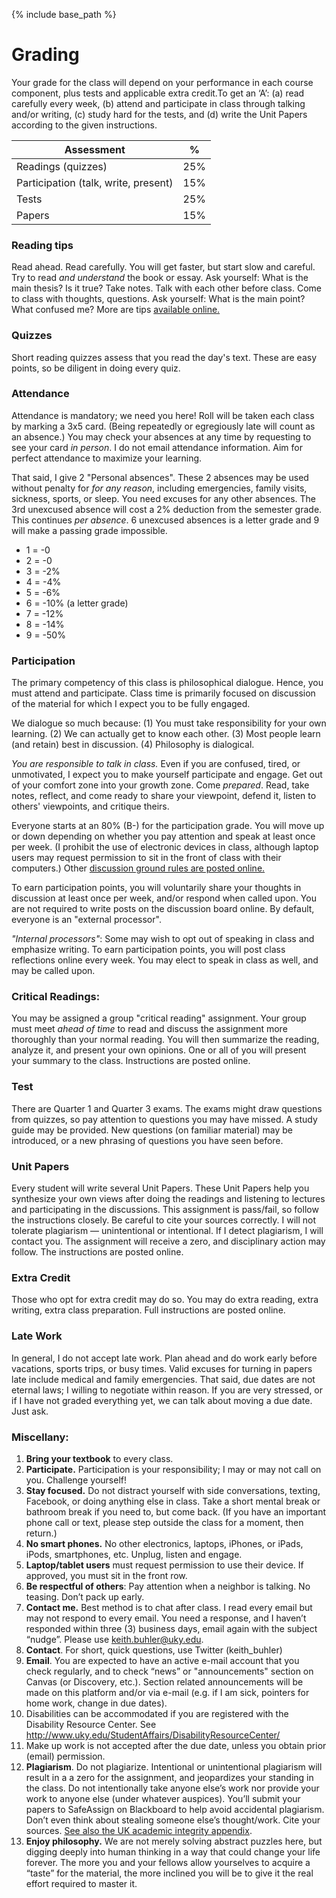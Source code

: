 {% include base_path %}


<h1> Grading </h1>

<p> Your grade for the class will depend on your performance in each course component, plus tests and applicable extra credit.To get an ‘A’: (a) read carefully every week, (b) attend and participate in class through talking and/or writing, (c) study hard for the tests, and (d) write the Unit Papers according to the given instructions.</p>


|  Assessment                             |      %                 |
| ----------------------------------------| -----------------------|
| Readings (quizzes)                      |         25%            |  
| Participation (talk, write, present)    |   15%                  |
| Tests                                   |  25%                   |
| Papers                                  |  15%                   |



### Reading tips
Read ahead. Read carefully. You will get faster, but start slow and careful. Try to read *and understand* the book or essay. Ask yourself: What is the main thesis? Is it true?  Take notes. Talk with each other before class.  Come to class with thoughts, questions. Ask yourself: What is the main point? What confused me?  More are tips [available online.](http://www.keithbuhler.com/philosophy-class)

### Quizzes
Short reading quizzes assess that you read the day's text. These are easy points, so be diligent in doing every quiz.  

### Attendance
Attendance is mandatory; we need you here!  Roll will be taken each class by marking a 3x5 card.  (Being repeatedly or egregiously late will count as an absence.) You may check your absences at any time by requesting to see your card *in person*. I do not email attendance information. Aim for perfect attendance to maximize your learning.  

That said, I give 2 "Personal absences". These 2 absences may be used without penalty for *for any reason*, including emergencies, family visits, sickness, sports, or sleep. You need excuses for any other absences. The 3rd unexcused absence will cost a 2% deduction from the semester grade. This continues *per absence*. 6 unexcused absences is a letter grade and 9 will make a passing grade impossible. 

* 1 = -0  
* 2 = -0  
* 3 = -2%  
* 4 = -4%  
* 5 = -6%  
* 6 = -10% (a letter grade)      
* 7 = -12% 
* 8 = -14%
* 9 = -50%

### Participation
The primary competency of this class is philosophical dialogue. Hence, you must attend and participate. Class time is primarily focused on discussion of the material for which I expect you to be fully engaged. 

We dialogue so much because: (1) You must take responsibility for your own learning. (2) We can actually get to know each other. (3) Most people learn (and retain) best in discussion. (4) Philosophy is dialogical. 

*You are responsible to talk in class.* Even if you are confused, tired, or unmotivated, I expect you to make yourself participate and engage. Get out of your comfort zone into your growth zone. Come *prepared*. Read, take notes, reflect, and come ready to share your viewpoint, defend it, listen to others' viewpoints, and critique theirs.  

Everyone starts at an 80% (B-) for the participation grade. You will move up or down depending on whether you pay attention and speak at least once per week. (I prohibit the use of electronic devices in class, although laptop users may request permission to sit in the front of class with their computers.) Other [discussion ground rules are posted online.](http://www.keithbuhler.com/discussion101)

To earn participation points, you will voluntarily share your thoughts in discussion at least once per week, and/or respond when called upon. You are not required to write posts on the discussion board online. By default, everyone is an "external processor".  

*"Internal processors"*: Some may wish to opt out of speaking in class and emphasize writing.  To earn participation points, you will post class reflections online every week. You may elect to speak in class as well, and may be called upon.


### Critical Readings:
You may be assigned a group "critical reading" assignment. Your group must meet *ahead of time* to read and discuss the assignment more thoroughly than your normal reading. You will then summarize the reading, analyze it, and present your own opinions. One or all of you will present your summary to the class. Instructions are posted online. 

### Test
There are Quarter 1 and Quarter 3 exams. The exams might draw questions from quizzes, so pay attention to questions you may have missed. A study guide may be provided. New questions (on familiar material) may be introduced, or a new phrasing of questions  you have seen before.

### Unit Papers
Every student will write several Unit Papers. These Unit Papers help you synthesize your own views after doing the readings and listening to lectures and participating in the discussions. This assignment is pass/fail, so follow the instructions closely. Be careful to cite your sources correctly. I will not tolerate plagiarism — unintentional or intentional.  If I detect plagiarism, I will contact you. The assignment will receive a zero, and disciplinary action may follow. The instructions are posted online. 

### Extra Credit

Those who opt for extra credit may do so. You may do extra reading, extra writing, extra class preparation. Full instructions are posted online. 


### Late Work
In general, I do not accept late work. Plan ahead and do work early before vacations, sports trips, or busy times. Valid excuses for turning in papers late include medical and family emergencies. That said, due dates are not eternal laws; I willing to negotiate within reason. If you are very stressed, or if I have not graded everything yet, we can talk about moving a due date. Just ask. 

### Miscellany:

1. **Bring your textbook** to every class. 
2. **Participate.** Participation is your responsibility; I may or may not call on you. Challenge yourself!
3. **Stay focused.** Do not distract yourself with side conversations, texting, Facebook, or doing anything else in class. Take a short mental break or bathroom break if you need to, but come back. (If you have an important phone call or text, please step outside the class for a moment, then return.)
4. **No smart phones.** No other electronics, laptops, iPhones, or iPads, iPods, smartphones, etc. Unplug, listen and engage.
4.  **Laptop/tablet users** must request permission to use their device. If approved, you must sit in the front row.
5. **Be respectful of others**: Pay attention when a neighbor is talking. No teasing. Don’t pack up early. 
6.  **Contact me.** Best method is to chat after class. I read every email but may not respond to every email. You need a response, and I haven’t responded within three (3) business days, email again with the subject “nudge”. Please use keith.buhler@uky.edu.
7.  **Contact**. For short, quick questions, use Twitter (keith\_buhler)
8.  **Email**. You are expected to have an active e-mail account that you check regularly, and to check “news” or "announcements" section on Canvas (or Discovery, etc.). Section related announcements will be made on this platform and/or via e-mail  (e.g. if I am sick, pointers for home work, change in due dates).
6. Disabilities can be accommodated if you are registered with the Disability Resource Center. See  http://www.uky.edu/StudentAffairs/DisabilityResourceCenter/
7. Make up work is not accepted after the due date, unless you obtain prior (email) permission. 
8. **Plagiarism**. Do not plagiarize. Intentional or unintentional plagiarism will result in a a zero for the assignment, and jeopardizes your standing in the class. Do not intentionally take anyone else’s work nor provide your work to anyone else (under whatever auspices). You’ll submit your papers to SafeAssign on Blackboard to help avoid accidental plagiarism. Don’t even think about stealing someone else’s thought/work.  Cite your sources. [See also the UK academic integrity appendix](https://www.uky.edu/Ombud/What_Is_Plagiarism.pdf).
9. **Enjoy philosophy.** We are not merely solving abstract puzzles here, but digging deeply into human thinking in a way that could change your life forever. The more you and your fellows allow yourselves to acquire a “taste” for the material, the more inclined you will be to give it the real effort required to master it.


